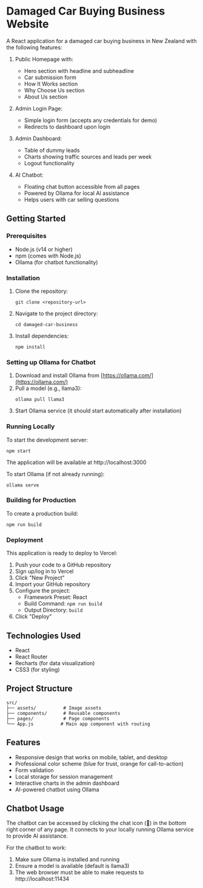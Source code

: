 # Damaged Car Buying Business Website

A React application for a damaged car buying business in New Zealand with the following features:

1. Public Homepage with:
   - Hero section with headline and subheadline
   - Car submission form
   - How It Works section
   - Why Choose Us section
   - About Us section

2. Admin Login Page:
   - Simple login form (accepts any credentials for demo)
   - Redirects to dashboard upon login

3. Admin Dashboard:
   - Table of dummy leads
   - Charts showing traffic sources and leads per week
   - Logout functionality

4. AI Chatbot:
   - Floating chat button accessible from all pages
   - Powered by Ollama for local AI assistance
   - Helps users with car selling questions

## Getting Started

### Prerequisites

- Node.js (v14 or higher)
- npm (comes with Node.js)
- Ollama (for chatbot functionality)

### Installation

1. Clone the repository:
   ```
   git clone <repository-url>
   ```

2. Navigate to the project directory:
   ```
   cd damaged-car-business
   ```

3. Install dependencies:
   ```
   npm install
   ```

### Setting up Ollama for Chatbot

1. Download and install Ollama from [https://ollama.com/](https://ollama.com/)
2. Pull a model (e.g., llama3):
   ```
   ollama pull llama3
   ```
3. Start Ollama service (it should start automatically after installation)

### Running Locally

To start the development server:
```
npm start
```

The application will be available at http://localhost:3000

To start Ollama (if not already running):
```
ollama serve
```

### Building for Production

To create a production build:
```
npm run build
```

### Deployment

This application is ready to deploy to Vercel:

1. Push your code to a GitHub repository
2. Sign up/log in to Vercel
3. Click "New Project"
4. Import your GitHub repository
5. Configure the project:
   - Framework Preset: React
   - Build Command: `npm run build`
   - Output Directory: `build`
6. Click "Deploy"

## Technologies Used

- React
- React Router
- Recharts (for data visualization)
- CSS3 (for styling)

## Project Structure

```
src/
├── assets/          # Image assets
├── components/      # Reusable components
├── pages/           # Page components
└── App.js          # Main app component with routing
```

## Features

- Responsive design that works on mobile, tablet, and desktop
- Professional color scheme (blue for trust, orange for call-to-action)
- Form validation
- Local storage for session management
- Interactive charts in the admin dashboard
- AI-powered chatbot using Ollama

## Chatbot Usage

The chatbot can be accessed by clicking the chat icon (💬) in the bottom right corner of any page. It connects to your locally running Ollama service to provide AI assistance.

For the chatbot to work:
1. Make sure Ollama is installed and running
2. Ensure a model is available (default is llama3)
3. The web browser must be able to make requests to http://localhost:11434